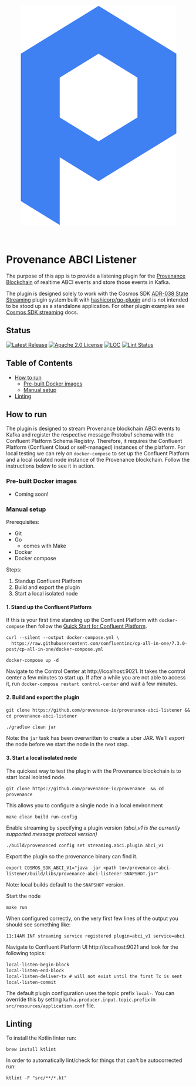 
<div align="center">
<img src="./docs/logo.svg" alt="Provenance ABCI Listener"/>
</div>
<br/><br/>

# Provenance ABCI Listener

The purpose of this app is to provide a listening plugin for the [Provenance Blockchain][Provenance]
of realtime ABCI events and store those events in Kafka.

The plugin is designed solely to work with the Cosmos SDK [ADR-038 State Streaming](https://github.com/cosmos/cosmos-sdk/blob/main/docs/architecture/adr-038-state-listening.md)
plugin system built with [hashicorp/go-plugin]() and is not intended to be stood up as a standalone application.
For other plugin examples see [Cosmos SDK streaming](https://github.com/cosmos/cosmos-sdk/blob/main/streaming/README.md) docs.

## Status

[![Latest Release][release-badge]][release-latest]
[![Apache 2.0 License][license-badge]][license-url]
[![LOC][loc-badge]][loc-report]
[![Lint Status][lint-badge]][lint-report]

[license-badge]: https://img.shields.io/github/license/provenance-io/provenance-abci-listener.svg
[license-url]: https://github.com/provenance-io/provenance-abci-listener/blob/main/LICENSE
[release-badge]: https://img.shields.io/github/tag/provenance-io/provenance-abci-listener.svg
[release-latest]: https://github.com/provenance-io/provenance-abci-listener/releases/latest
[loc-badge]: https://tokei.rs/b1/github/provenance-io/provenance-abci-listener
[loc-report]: https://github.com/provenance-io/provenance-abci-listener
[lint-badge]: https://github.com/provenance-io/provenance-abci-listener/workflows/ktlint/badge.svg
[lint-report]: https://github.com/provenance-io/provenance-abci-listener/actions/workflows/ktlint.yml
[provenance]: https://provenance.io/#overview

## Table of Contents
<!-- TOC -->
  - [How to run](#how-to-run)
    - [Pre-built Docker images](#pre-built-docker-images)
    - [Manual setup](#manual-setup)
  - [Linting](#linting)

## How to run

The plugin is designed to stream Provenance blockchain ABCI events to Kafka and register the respective message
Protobuf schema with the Confluent Platform Schema Registry. Therefore, it requires the Confluent Platform (Confluent Cloud or self-managed)
instances of the platform. For local testing we can rely on `docker-compose` to set up the Confluent Platform
and a local isolated node instance of the Provenance blockchain. Follow the instructions below to see it in action.

### Pre-built Docker images
- Coming soon!

### Manual setup

Prerequisites:
- Git
- Go
  - comes with Make
- Docker
- Docker compose

Steps:
1. Standup Confluent Platform
2. Build and export the plugin
3. Start a local isolated node

#### 1. Stand up the Confluent Platform

If this is your first time standing up the Confluent Platform with `docker-compose` then follow
the [Quick Start for Confluent Platform](https://docs.confluent.io/platform/current/platform-quickstart.html#quick-start-for-cp).

```shell
curl --silent --output docker-compose.yml \
  https://raw.githubusercontent.com/confluentinc/cp-all-in-one/7.3.0-post/cp-all-in-one/docker-compose.yml
```
```shell
docker-compose up -d
```

Navigate to the Control Center at http://lcoalhost:9021. It takes the control center a few minutes to start up.
If after a while you are not able to access it, run `docker-compose restart control-center` and wait a few minutes.

#### 2. Build and export the plugin

```shell
git clone https://github.com/provenance-io/provenance-abci-listener && cd provenance-abci-listener
```

```shell
./gradlew clean jar
```
Note: the `jar` task has been overwritten to create a uber JAR. We'll *export* the node before we start
the node in the next step.

#### 3. Start a local isolated node

The quickest way to test the plugin with the Provenance blockchain is to start local isolated node.

```shell
git clone https://github.com/provenance-io/provenance  && cd provenance
```

This allows you to configure a single node in a local environment
```shell
make clean build run-config
```

Enable streaming by specifying a plugin version *(abci_v1 is the currently supported message protocol version)*
```shell
./build/provenanced config set streaming.abci.plugin abci_v1
```

Export the plugin so the provenance binary can find it.
```shell
export COSMOS_SDK_ABCI_V1="java -jar <path to>/provenance-abci-listener/build/libs/provenance-abci-listener-SNAPSHOT.jar"
```
Note: local builds default to the `SNAPSHOT` version.

Start the node
```shell
make run
```

When configured correctly, on the very first few lines of the output you should see something like:
```shell
11:14AM INF streaming service registered plugin=abci_v1 service=abci
```

Navigate to Confluent Platform UI http://localhost:9021 and look for the following topics:
```shell
local-listen-begin-block
local-listen-end-block
local-listen-deliver-tx # will not exist until the first Tx is sent
local-listen-commit
```
The default plugin configuration uses the topic prefix `local-`. You can override this by setting
`kafka.producer.input.topic.prefix` in `src/resources/application.conf` file.

## Linting
To install the Kotlin linter run:
```
brew install ktlint
```

In order to automatically lint/check for things that can't be autocorrected run:
```
ktlint -F "src/**/*.kt"
```
